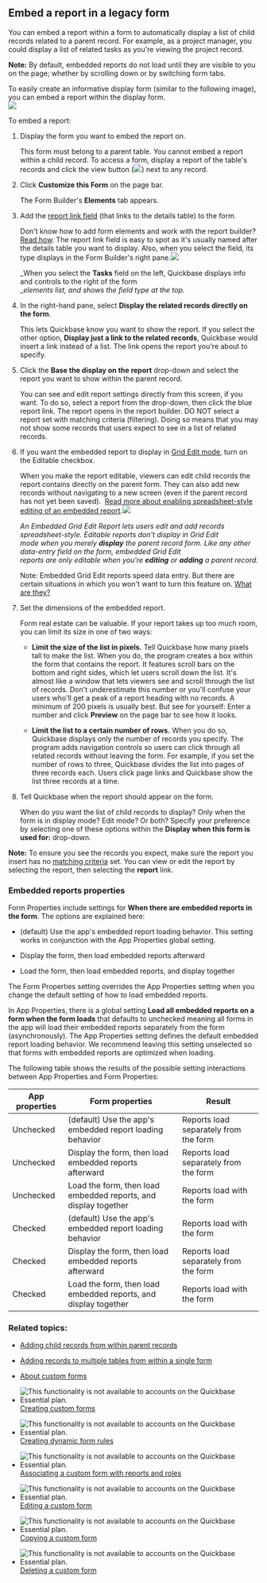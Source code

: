 ## Embed a report in a legacy form

You can embed a report within a form to automatically display a list of child records related to a parent record. For example, as a project manager, you could display a list of related tasks as you're viewing the project record.

**Note:** By default, embedded reports do not load until they are visible to you on the page; whether by scrolling down or by switching form tabs.

To easily create an informative display form (similar to the following image), you can embed a report within the display form.  
![](https://helpv2.quickbase.com/hc/article_attachments/31637354450452)

To embed a report:

1.  Display the form you want to embed the report on.
    
    This form must belong to a parent table. You cannot embed a report within a child record. To access a form, display a report of the table's records and click the view button (![](https://helpv2.quickbase.com/hc/article_attachments/16298393618964)) next to any record.
    
2.  Click **Customize this Form** on the page bar.
    
    The Form Builder's **Elements** tab appears.
    
3.  Add the [report link field](https://helpv2.quickbase.com/hc/en-us/articles/4570287263636-About-table-to-table-relationships-#fieldtypes) (that links to the details table) to the form.
    
    Don't know how to add form elements and work with the report builder? [Read how](https://helpv2.quickbase.com/hc/en-us/articles/4570300784788-Design-a-Form-). The report link field is easy to spot as it's usually named after the details table you want to display. Also, when you select the field, its type displays in the Form Builder's right pane.![](https://helpv2.quickbase.com/hc/article_attachments/31637354462356)
    
    _When you select the **Tasks** field on the left, Quickbase displays info and controls to the right of the form  
    __elements list, and shows the field type at the top._
    
4.  In the right-hand pane, select **Display the related records directly on the form**.
    
    This lets Quickbase know you want to show the report. If you select the other option, **Display just a link to the related records**, Quickbase would insert a link instead of a list. The link opens the report you're about to specify.
    
5.  Click the **Base the display on the report** drop-down and select the report you want to show within the parent record.
    
    You can see and edit report settings directly from this screen, if you want. To do so, select a report from the drop-down, then click the blue report link. The report opens in the report builder. DO NOT select a report set with matching criteria (filtering). Doing so means that you may not show some records that users expect to see in a list of related records.
    
6.  If you want the embedded report to display in [Grid Edit mode](https://helpv2.quickbase.com/hc/en-us/articles/4570328849812-Grid-edit-), turn on the Editable checkbox.
    
    When you make the report editable, viewers can edit child records the report contains directly on the parent form. They can also add new records without navigating to a new screen (even if the parent record has not yet been saved).  [Read more about enabling spreadsheet-style editing of an embedded report](https://helpv2.quickbase.com/hc/en-us/articles/4570269916692-Edit-records-across-multiple-tables-from-a-single-form-).![](https://helpv2.quickbase.com/hc/article_attachments/31637396063508)
    
    _An Embedded Grid Edit Report lets users edit and add records spreadsheet-style. Editable reports don't display in Grid Edit  
    mode when you merely **display** the parent record form. Like any other data-entry field on the form, embedded Grid Edit  
    reports are only editable when you're **editing** or **adding** a parent record._
    
    Note: Embedded Grid Edit reports speed data entry. But there are certain situations in which you won't want to turn this feature on. [What are they?](https://helpv2.quickbase.com/hc/en-us/articles/4570269916692-Edit-records-across-multiple-tables-from-a-single-form-)
    
7.  Set the dimensions of the embedded report.
    
    Form real estate can be valuable. If your report takes up too much room, you can limit its size in one of two ways:
    
    -   **Limit the size of the list in pixels.** Tell Quickbase how many pixels tall to make the list. When you do, the program creates a box within the form that contains the report. It features scroll bars on the bottom and right sides, which let users scroll down the list. It's almost like a window that lets viewers see and scroll through the list of records. Don't underestimate this number or you'll confuse your users who'll get a peak of a report heading with no records. A minimum of 200 pixels is usually best. But see for yourself: Enter a number and click **Preview** on the page bar to see how it looks.
        
    -   **Limit the list to a certain number of rows.** When you do so, Quickbase displays only the number of records you specify. The program adds navigation controls so users can click through all related records without leaving the form. For example, if you set the number of rows to three, Quickbase divides the list into pages of three records each. Users click page links and Quickbase show the list three records at a time.
        
8.  Tell Quickbase when the report should appear on the form.
    
    When do you want the list of child records to display? Only when the form is in display mode? Edit mode? Or both? Specify your preference by selecting one of these options within the **Display when this form is used for:** drop-down.
    

**Note:** To ensure you see the records you expect, make sure the report you insert has no [matching criteria](https://helpv2.quickbase.com/hc/en-us/articles/4570137000980-Filter-Records-) set. You can view or edit the report by selecting the report, then selecting the **report** link.

### Embedded reports properties

Form Properties include settings for **When there are embedded reports in the form**. The options are explained here:

-   (default) Use the app's embedded report loading behavior. This setting works in conjunction with the App Properties global setting.
    

-   Display the form, then load embedded reports afterward
    

-   Load the form, then load embedded reports, and display together
    

The Form Properties setting overrides the App Properties setting when you change the default setting of how to load embedded reports.

In App Properties, there is a global setting **Load all embedded reports on a form when the form loads** that defaults to unchecked meaning all forms in the app will load their embedded reports separately from the form (asynchronously). The App Properties setting defines the default embedded report loading behavior. We recommend leaving this setting unselected so that forms with embedded reports are optimized when loading.

The following table shows the results of the possible setting interactions between App Properties and Form Properties:

| App properties | Form properties | Result |
| --- | --- | --- |
| Unchecked | (default) Use the app's embedded report loading behavior | Reports load separately from the form |
| Unchecked | Display the form, then load embedded reports afterward | Reports load separately from the form |
| Unchecked | Load the form, then load embedded reports, and display together | Reports load with the form |
| Checked | (default) Use the app's embedded report loading behavior | Reports load with the form |
| Checked | Display the form, then load embedded reports afterward | Reports load separately from the form |
| Checked | Load the form, then load embedded reports, and display together | Reports load with the form |

### Related topics:

-   [Adding child records from within parent records](https://helpv2.quickbase.com/hc/en-us/articles/4570344338964-Adding-child-records-from-within-parent-records-)
    
-   [Adding records to multiple tables from within a single form](https://helpv2.quickbase.com/hc/en-us/articles/4570344338964-Adding-child-records-from-within-parent-records-)
    
-   [About custom forms](https://helpv2.quickbase.com/hc/en-us/articles/4570411373332-About-Custom-Forms-)
    
-   ![](https://helpv2.quickbase.com/hc/article_attachments/16298393620884 "This functionality  is not available to accounts on the Quickbase Essential plan.")[Creating custom forms](https://helpv2.quickbase.com/hc/en-us/articles/4570289798804-Create-a-Custom-Form-)
    
-   ![](https://helpv2.quickbase.com/hc/article_attachments/16298393620884 "This functionality  is not available to accounts on the Quickbase Essential plan.")[Creating dynamic form rules](https://helpv2.quickbase.com/hc/en-us/articles/4570277337876-Create-Dynamic-Form-Rules-)
    
-   ![](https://helpv2.quickbase.com/hc/article_attachments/16298393620884 "This functionality  is not available to accounts on the Quickbase Essential plan.")[Associating a custom form with reports and roles](https://helpv2.quickbase.com/hc/en-us/articles/4570330404628-Associate-a-Custom-Form-with-Roles-)
    
-   ![](https://helpv2.quickbase.com/hc/article_attachments/16298393620884 "This functionality  is not available to accounts on the Quickbase Essential plan.")[Editing a custom form](https://helpv2.quickbase.com/hc/en-us/articles/4570270668180-Edit-a-Custom-Form-)
    
-   ![](https://helpv2.quickbase.com/hc/article_attachments/16298393620884 "This functionality  is not available to accounts on the Quickbase Essential plan.")[Copying a custom form](https://helpv2.quickbase.com/hc/en-us/articles/4570376950292-Copy-a-Custom-Form-)
    
-   ![](https://helpv2.quickbase.com/hc/article_attachments/16298393620884 "This functionality  is not available to accounts on the Quickbase Essential plan.")[Deleting a custom form](https://helpv2.quickbase.com/hc/en-us/articles/4570310456084-Delete-a-Custom-Form-)
